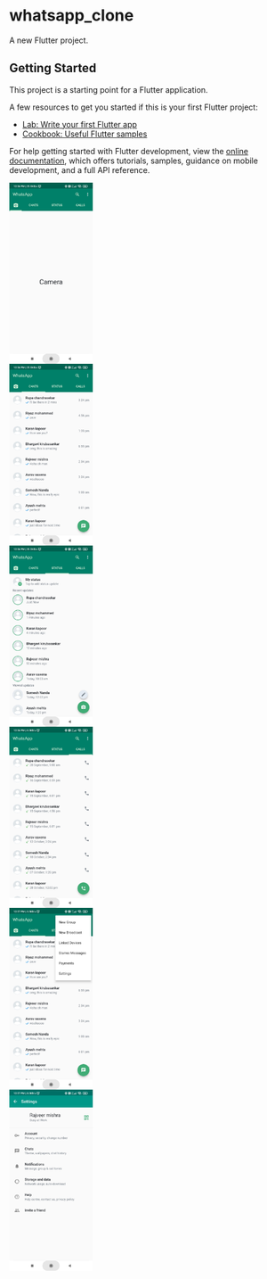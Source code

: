 # whatsapp_clone

A new Flutter project.

## Getting Started

This project is a starting point for a Flutter application.

A few resources to get you started if this is your first Flutter project:

- [Lab: Write your first Flutter app](https://docs.flutter.dev/get-started/codelab)
- [Cookbook: Useful Flutter samples](https://docs.flutter.dev/cookbook)

For help getting started with Flutter development, view the
[online documentation](https://docs.flutter.dev/), which offers tutorials,
samples, guidance on mobile development, and a full API reference.


<div style="display:grid">
    <img style="width: 150px" src="screenshots\camera.jpg" alt="camera screen" title="camera screen">
    <img style="width: 150px" src="screenshots\chats.jpg" alt="chat screen" title="chat screen">
    <img style="width: 150px" src="screenshots\status.jpg" alt="status screen" title="status screen">
    <img style="width: 150px" src="screenshots\calls.jpg" alt="calls screen" title="calls screen">
    <img style="width: 150px" src="screenshots\popmenu.jpg" alt="popmenu screen" title="popmenu screen">
    <img style="width: 150px" src="screenshots\setings.jpg" alt="settings screen" title="settings screen">
</div>
